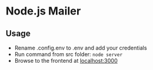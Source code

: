 # Node.js Mailer

## Usage

- Rename .config.env to .env and add your credentials
- Run command from src folder: `node server`
- Browse to the frontend at [localhost:3000](https://localhost:3000)